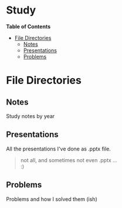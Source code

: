 # Study <!-- omit in toc -->

**Table of Contents**
- [File Directories](#file-directories)
  - [Notes](#notes)
  - [Presentations](#presentations)
  - [Problems](#problems)


# File Directories
## Notes
Study notes by year

## Presentations
All the presentations I've done as .pptx file.
> not all, and sometimes not even .pptx ...  
> :)

## Problems
Problems and how I solved them (ish)